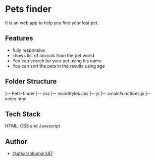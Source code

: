 
# Pets finder

It is an web app to help you find your lost pet. 

## Features

- fully responsive
- shows list of animals from the pet world
- You can search for your pet using his name
- You can sort the pets in the results using age

## Folder Structure
|-- Pets-finder
    |-- css
        |-- mainStyles.css
    |-- js
        |-- amainFunctions.js
    |-- index.html
   
  
## Tech Stack

HTML, CSS and Javascript

  
## Author

- [@utkarshkumar387](https://github.com/utkarshkumar387)

  
